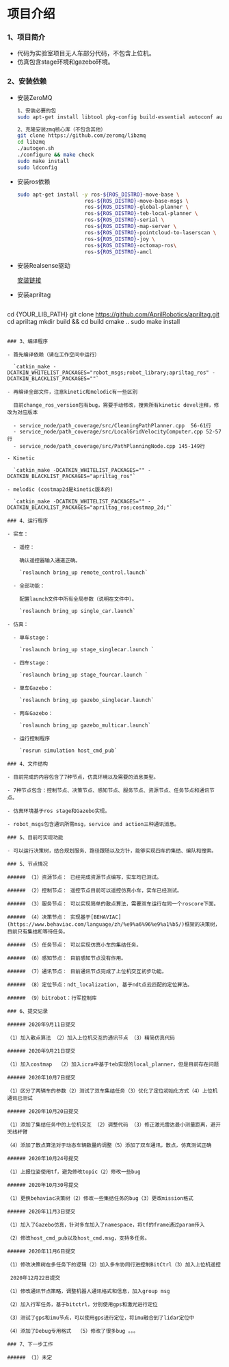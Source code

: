 # 项目介绍

### 1、项目简介

- 代码为实验室项目无人车部分代码，不包含上位机。
- 仿真包含stage环境和gazebo环境。

### 2、安装依赖

- 安装ZeroMQ

  ```bash
  1、安装必要的包
  sudo apt-get install libtool pkg-config build-essential autoconf automake
  
  2、克隆安装zmq核心库（不包含其他）
  git clone https://github.com/zeromq/libzmq
  cd libzmq
  ./autogen.sh
  ./configure && make check
  sudo make install
  sudo ldconfig
  ```

- 安装ros依赖

  ```bash
  sudo apt-get install -y ros-${ROS_DISTRO}-move-base \
  						ros-${ROS_DISTRO}-move-base-msgs \
  						ros-${ROS_DISTRO}-global-planner \
  						ros-${ROS_DISTRO}-teb-local-planner \
  						ros-${ROS_DISTRO}-serial \
  						ros-${ROS_DISTRO}-map-server \
  						ros-${ROS_DISTRO}-pointcloud-to-laserscan \
  						ros-${ROS_DISTRO}-joy \
  						ros-${ROS_DISTRO}-octomap-ros\
  						ros-${ROS_DISTRO}-amcl
  ```

- 安装Realsense驱动

  [安装链接](https://github.com/IntelRealSense/librealsense/blob/master/doc/distribution_linux.md)

- 安装apriltag

  ```bash
cd {YOUR_LIB_PATH}
  git clone https://github.com/AprilRobotics/apriltag.git
cd apriltag
  mkdir build && cd build
cmake ..
  sudo make install
```

### 3、编译程序

- 首先编译依赖（请在工作空间中运行）

  `catkin_make -DCATKIN_WHITELIST_PACKAGES="robot_msgs;robot_library;apriltag_ros" -DCATKIN_BLACKLIST_PACKAGES=""`

- 再编译全部文件，注意kinetic和melodic有一些区别

  目前change_ros_version包有bug，需要手动修改，搜索所有kinetic devel注释，修改为对应版本

  - service_node/path_coverage/src/CleaningPathPlanner.cpp  56-61行
  - service_node/path_coverage/src/LocalGridVelocityComputer.cpp 52-57行
  - service_node/path_coverage/src/PathPlanningNode.cpp 145-149行

- Kinetic

  `catkin_make -DCATKIN_WHITELIST_PACKAGES="" -DCATKIN_BLACKLIST_PACKAGES="apriltag_ros"`

- melodic (costmap2d是kinetic版本的)

  `catkin_make -DCATKIN_WHITELIST_PACKAGES="" -DCATKIN_BLACKLIST_PACKAGES="apriltag_ros;costmap_2d;"`

### 4、运行程序

- 实车：

  - 遥控： 

    确认遥控器输入通道正确。

    `roslaunch bring_up remote_control.launch` 

  - 全部功能：

    配置launch文件中所有全局参数（说明在文件中）。

    `roslaunch bring_up single_car.launch`

- 仿真：

  - 单车stage：

    `roslaunch bring_up stage_singlecar.launch `

  - 四车stage：

    `roslaunch bring_up stage_fourcar.launch `

  - 单车Gazebo：

    `roslaunch bring_up gazebo_singlecar.launch`

  - 两车Gazebo：

    `roslaunch bring_up gazebo_multicar.launch`

  - 运行控制程序

    `rosrun simulation host_cmd_pub`

### 4、文件结构

- 目前完成的内容包含了7种节点，仿真环境以及需要的消息类型。

- 7种节点包含：控制节点、决策节点、感知节点、服务节点、资源节点、任务节点和通讯节点。

- 仿真环境基于ros stage和Gazebo实现。

- robot_msgs包含通讯所需msg，service and action三种通讯消息。

### 5、目前可实现功能

- 可以运行决策树，结合规划服务、路径跟随以及方针，能够实现四车的集结、编队和搜索。

### 5、节点情况

###### （1）资源节点： 已经完成资源节点编写，实车均已测试。

###### （2）控制节点： 遥控节点目前可以遥控仿真小车，实车已经测试。

###### （3）服务节点： 可以实现简单的散点算法，需要双车运行在同一个roscore下面。	

###### （4）决策节点： 实现基于[BEHAVIAC](https://www.behaviac.com/language/zh/%e9%a6%96%e9%a1%b5/)框架的决策树，目前只有集结和等待任务。		

###### （5）任务节点： 可以实现仿真小车的集结任务。

###### （6）感知节点： 目前感知节点没有作用。

###### （7）通讯节点： 目前通讯节点完成了上位机交互初步功能。

###### （8）定位节点：ndt_localization, 基于ndt点云匹配的定位算法。

###### （9）bitrobot：行军控制库

### 6、提交记录

###### 2020年9月11日提交     

（1）加入散点算法 （2）加入上位机交互的通讯节点 （3）精简仿真代码

###### 2020年9月21日提交

（1）加入costmap  （2）加入icra中基于teb实现的local_planner，但是目前存在问题

###### 2020年10月7日提交

（1）区分了两辆车的参数（2）测试了双车集结任务（3）优化了定位初始化方式（4）上位机通讯已测试

###### 2020年10月20日提交

（1）添加了集结任务中的上位机交互 （2）调整代码 （3）修正激光雷达最小测量距离，避开天线杆臂

（4）添加了散点算法对于动态车辆数量的调整（5）添加了双车通讯，散点，仿真测试正确

###### 2020年10月24号提交

（1）上报位姿使用tf，避免修改topic（2）修改一些bug

###### 2020年10月30号提交

（1）更换behaviac决策树（2）修改一些集结任务的bug（3）更改mission格式

###### 2020年11月3日提交

（1）加入了Gazebo仿真，针对多车加入了namespace，将tf的frame通过param传入

（2）修改host_cmd_pub以及host_cmd.msg，支持多任务。

###### 2020年11月6日提交

（1）修改决策树在多任务下的逻辑（2）加入多车协同行进控制BitCtrl（3）加入上位机遥控

 2020年12月22日提交

（1）修改通讯节点策略，调整机器人通讯格式和信息，加入group msg

（2）加入行军任务，基于bitctrl，分别使用gps和激光进行定位

（3）测试了gps和imu节点，可以使用gps进行定位，将imu融合到了lidar定位中

（4）添加了Debug专用格式  （5）修改了很多bug 。。。

### 7、下一步工作

###### （1）未定



